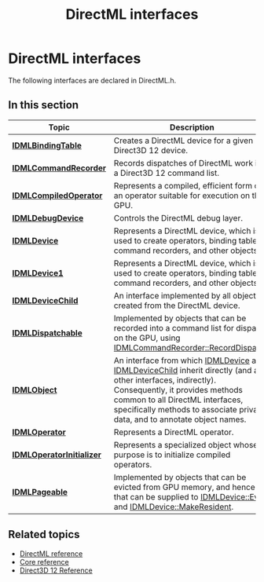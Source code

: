﻿---
title: DirectML interfaces
description: The following interfaces are declared in DirectML.h.
ms.localizationpriority: low
ms.topic: article
ms.date: 04/19/2019
ms.custom: 19H1
---

# DirectML interfaces

The following interfaces are declared in DirectML.h.

## In this section

| Topic | Description |
|-|-|
| [**IDMLBindingTable**](/windows/desktop/api/directml/nn-directml-idmlbindingtable) | Creates a DirectML device for a given Direct3D 12 device. |
| [**IDMLCommandRecorder**](/windows/desktop/api/directml/nn-directml-idmlcommandrecorder) | Records dispatches of DirectML work into a Direct3D 12 command list. |
| [**IDMLCompiledOperator**](/windows/desktop/api/directml/nn-directml-idmlcompiledoperator) | Represents a compiled, efficient form of an operator suitable for execution on the GPU. |
| [**IDMLDebugDevice**](/windows/desktop/api/directml/nn-directml-idmldebugdevice) | Controls the DirectML debug layer. |
| [**IDMLDevice**](/windows/desktop/api/directml/nn-directml-idmldevice) | Represents a DirectML device, which is used to create operators, binding tables, command recorders, and other objects. |
| [**IDMLDevice1**](/windows/desktop/api/directml/nn-directml-idmldevice1) | Represents a DirectML device, which is used to create operators, binding tables, command recorders, and other objects. |
| [**IDMLDeviceChild**](/windows/win32/api/directml/nn-directml-idmldevicechild) | An interface implemented by all objects created from the DirectML device. |
| [**IDMLDispatchable**](/windows/desktop/api/directml/nn-directml-idmldispatchable) | Implemented by objects that can be recorded into a command list for dispatch on the GPU, using [IDMLCommandRecorder::RecordDispatch](/windows/desktop/api/directml/nf-directml-idmlcommandrecorder-recorddispatch). |
| [**IDMLObject**](/windows/desktop/api/directml/nn-directml-idmlobject) | An interface from which [IDMLDevice](/windows/win32/api/directml/nn-directml-idmldevice) and [IDMLDeviceChild](/windows/desktop/api/directml/nn-directml-idmldevicechild) inherit directly (and all other interfaces, indirectly). Consequently, it provides methods common to all DirectML interfaces, specifically methods to associate private data, and to annotate object names. |
| [**IDMLOperator**](/windows/desktop/api/directml/nn-directml-idmloperator) | Represents a DirectML operator. |
| [**IDMLOperatorInitializer**](/windows/desktop/api/directml/nn-directml-idmloperatorinitializer) | Represents a specialized object whose purpose is to initialize compiled operators. |
| [**IDMLPageable**](/windows/desktop/api/directml/nn-directml-idmlpageable) | Implemented by objects that can be evicted from GPU memory, and hence that can be supplied to [IDMLDevice::Evict](/windows/desktop/api/directml/nf-directml-idmldevice-evict) and [IDMLDevice::MakeResident](/windows/desktop/api/directml/nf-directml-idmldevice-makeresident). |

## Related topics

* [DirectML reference](direct3d-directml-reference.md)
* [Core reference](direct3d-12-core-reference.md)
* [Direct3D 12 Reference](direct3d-12-reference.md)
